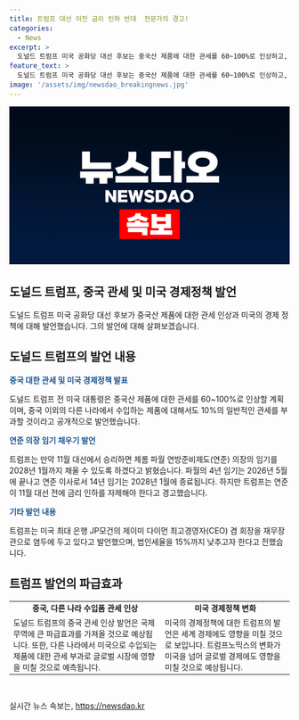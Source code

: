```yaml
---
title: 트럼프 대선 이전 금리 인하 반대  전문가의 경고!
categories:
  - News
excerpt: >
  도널드 트럼프 미국 공화당 대선 후보는 중국산 제품에 대한 관세를 60~100%로 인상하고, 다른 국가 제품에도 10% 관세를 부과할 것이라고 밝혔다. 그는 블룸버그와 인터뷰에서 경제 정책의 핵심은 낮은 이자율과 낮은 세금이라며, 2028년 1월까지 연준 의장의 임기를 채울 계획이라고 전했다. 또한, 재무장관 후보로 JP모건의 제이미 다이먼을 염두에 두고 있다고 전했다. 중국을 겨냥해 보편적 관세와 대중 강경책을 고수하며 불만을 드러냈다.
feature_text: >
  도널드 트럼프 미국 공화당 대선 후보는 중국산 제품에 대한 관세를 60~100%로 인상하고, 다른 국가 제품에도 10% 관세를 부과할 것이라고 밝혔다. 그는 블룸버그와 인터뷰에서 경제 정책의 핵심은 낮은 이자율과 낮은 세금이라며, 2028년 1월까지 연준 의장의 임기를 채울 계획이라고 전했다. 또한, 재무장관 후보로 JP모건의 제이미 다이먼을 염두에 두고 있다고 전했다. 중국을 겨냥해 보편적 관세와 대중 강경책을 고수하며 불만을 드러냈다.
image: '/assets/img/newsdao_breakingnews.jpg'
---
```


<p><img src="/assets/img/newsdao_breakingnews.jpg" alt="implanttips 속보" /></p>

<h2>도널드 트럼프, 중국 관세 및 미국 경제정책 발언</h2>

<p data-ke-size="size16">도널드 트럼프 미국 공화당 대선 후보가 중국산 제품에 대한 관세 인상과 미국의 경제 정책에 대해 발언했습니다. 그의 발언에 대해 살펴보겠습니다.</p>

<h2 data-ke-size="size26">도널드 트럼프의 발언 내용</h2>

<p data-ke-size="size16"><b><span style="color: #1a5490;">중국 대한 관세 및 미국 경제정책 발표</span></b></p>

<p>도널드 트럼프 전 미국 대통령은 중국산 제품에 대한 관세를 60~100%로 인상할 계획이며, 중국 이외의 다른 나라에서 수입하는 제품에 대해서도 10%의 일반적인 관세를 부과할 것이라고 공개적으로 발언했습니다.</p>

<p data-ke-size="size16"><b><span style="color: #1a5490;">연준 의장 임기 채우기 발언</span></b></p>

<p>트럼프는 만약 11월 대선에서 승리하면 제롬 파월 연방준비제도(연준) 의장의 임기를 2028년 1월까지 채울 수 있도록 하겠다고 밝혔습니다. 파월의 4년 임기는 2026년 5월에 끝나고 연준 이사로서 14년 임기는 2028년 1월에 종료됩니다. 하지만 트럼프는 연준이 11월 대선 전에 금리 인하를 자제해야 한다고 경고했습니다.</p>

<p data-ke-size="size16"><b><span style="color: #1a5490;">기타 발언 내용</span></b></p>

<p>트럼프는 미국 최대 은행 JP모건의 제이미 다이먼 최고경영자(CEO) 겸 회장을 재무장관으로 염두에 두고 있다고 발언했으며, 법인세율을 15%까지 낮추고자 한다고 전했습니다.</p>

<h2 data-ke-size="size26">트럼프 발언의 파급효과</h2>

<table>
<tbody>
<tr>
<td style="text-align: center; height: 17px;"><b>중국, 다른 나라 수입품 관세 인상</b></td>
<td style="text-align: center; height: 17px;"><b>미국 경제정책 변화</b></td>
</tr>
<tr>
<td style="text-align: left;">도널드 트럼프의 중국 관세 인상 발언은 국제 무역에 큰 파급효과를 가져올 것으로 예상됩니다. 또한, 다른 나라에서 미국으로 수입되는 제품에 대한 관세 부과로 글로벌 시장에 영향을 미칠 것으로 예측됩니다.</td>
<td style="text-align: left;">미국의 경제정책에 대한 트럼프의 발언은 세계 경제에도 영향을 미칠 것으로 보입니다. 트럼프노믹스의 변화가 미국을 넘어 글로벌 경제에도 영향을 미칠 것으로 예상됩니다.</td>
</tr>
</tbody>
</table>

<p data-ke-size="size16">&nbsp;</p>
실시간 뉴스 속보는, <a href="https://newsdao.kr" rel="dofollow">https://newsdao.kr</a>


